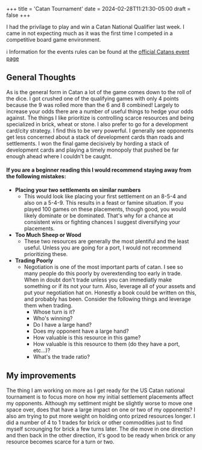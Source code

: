 +++
title = 'Catan Tournament'
date = 2024-02-28T11:21:30-05:00
draft = false
+++

I had the privilage to play and win a Catan National Qualifier last week.  I came in not expecting much as it was the first time I competed in a competitive board game environment.  

ℹ️ Information for the events rules can be found at the [official Catans event page](https://catanevents.com/hosts/tournament-rules)

## General Thoughts

As is the general form in Catan a lot of the game comes down to the roll of the dice.  I got crushed one of the qualifying games with only 4 points because the 9 was rolled more than the 6 and 8 combined!  Largely to increase your odds there are a number of useful things to hedge your odds against.  The things I like prioritize is controlling scarce resources and being specialized in brick, wheat or stone.  I also prefer to go for a development card/city strategy.  I find this to be very powerful.  I generally see opponents get less concerned about a stack of development cards than roads and settlements.  I won the final game decisively by hording a stack of development cards and playing a timely monopoly that pushed be far enough ahead where I couldn't be caught.

####  If you are a beginner reading this I would recommend staying away from the following mistakes:

- **Placing your two settlements on similar numbers**
  - This would look like placing your first settlement on an 8-5-4 and also on a 5-4-9.  This results in a feast or famine situation.  If you played 100 games on these placements, though good, you would likely dominate or be dominated.  That's why for a chance at consistent wins or fighting chances I suggest diversifying your placements.
- **Too Much Sheep or Wood**
  - These two resources are generally the most plentiful and the least useful.  Unless you are going for a port, I would not recommend prioritizing these.
- **Trading Poorly**
  - Negotiation is one of the most important parts of catan.  I see so many people do this poorly by overextending too early in trade. When in doubt don't trade unless you can immediatly make something or if its not your turn. Also, leverage all of your assets and put your negotiation hat on.  Honestly a book could be written on this, and probably has been.  Consider the following things and leverage them when trading.
    - Whose turn is it?
    - Who's winning?
    - Do I have a large hand?
    - Does my opponent have a large hand?
    - How valuable is this resource in this game?
    - How valuable is this resource to them (do they have a port, etc...)?
    - What's the trade ratio?

## My improvements

The thing I am working on more as I get ready for the US Catan national tournament is to focus more on how my initial settlement placements affect my opponents.  Although my settlment might be slightly worse to move one space over, does that have a large impact on one or two of my opponents?  I also am trying to put more weight on holding onto prized resources longer.  I did a number of 4 to 1 trades for brick or other commodities just to find myself scrounging for brick a few turns later.  The die move in one direction and then back in the other direction, it's good to be ready when brick or any resource becomes scarce for a turn or two.